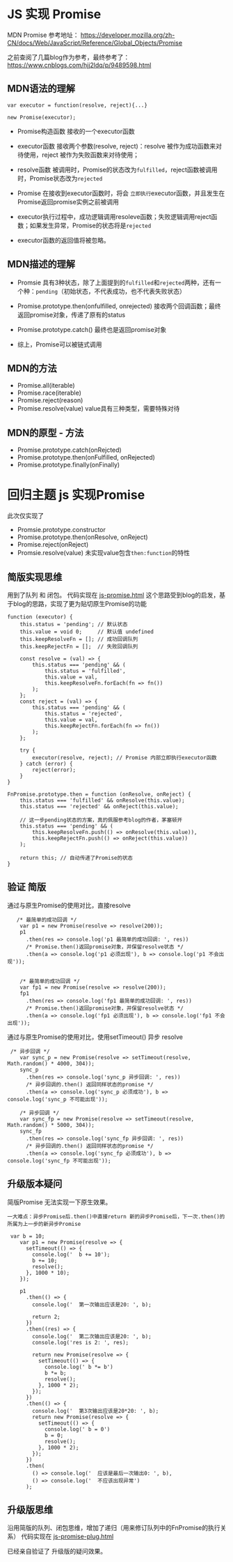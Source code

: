 JS 实现 Promise
===============
MDN Promise 参考地址： 
https://developer.mozilla.org/zh-CN/docs/Web/JavaScript/Reference/Global_Objects/Promise


之前查阅了几篇blog作为参考，最终参考了：https://www.cnblogs.com/hjj2ldq/p/9489598.html   

MDN语法的理解
--------------------
```
var executor = function(resolve, reject){...}

new Promise(executor);
```
-  Promise构造函数 接收的一个executor函数
-  executor函数 接收两个参数(resolve, reject)：resolve 被作为成功函数来对待使用，reject 被作为失败函数来对待使用；
-  resolve函数 被调用时，Promise的状态改为`fulfilled`，reject函数被调用时，Promise状态改为`rejected`

-  Promise 在接收到executor函数时，将会 ```立即执行```executor函数，并且发生在Promise返回promise实例之前被调用
-  executor执行过程中，成功逻辑调用resoleve函数；失败逻辑调用reject函数；如果发生异常，Promise的状态将是`rejected`
-  executor函数的返回值将被忽略。

MDN描述的理解
---------------
-  Promsie 具有3种状态，除了上面提到的`fulfilled`和`rejected`两种，还有一个种：`pending`（初始状态，不代表成功，也不代表失败状态） 

-  Promise.prototype.then(onfulfilled, onrejected) 接收两个回调函数；最终返回promise对象，传递了原有的status
-  Promise.prototype.catch() 最终也是返回promise对象 
-  综上，Promise可以被链式调用

MDN的方法
-----------
-  Promise.all(iterable)
-  Promise.race(iterable)
-  Promise.reject(reason)
-  Promise.resolve(value) value具有三种类型，需要特殊对待

MDN的原型 - 方法
------------
-  Promise.prototype.catch(onRejcted)
-  Promise.prototype.then(onFulfilled, onRejected)
-  Promise.prototype.finally(onFinally)

回归主题 js 实现Promise
========================
此次仅实现了
-  Promsie.prototype.constructor
-  Promise.prototype.then(onResolve, onReject)
-  Promise.reject(onReject)
-  Promsie.resolve(value) 未实现value包含`then:function`的特性 

简版实现思维
---------
用到了队列 和 闭包。 代码实现在 [js-promise.html](js-promise.html)
这个思路受到blog的启发，基于blog的思路，实现了更为贴切原生Promise的功能
```
function (executor) {
    this.status = 'pending'; // 默认状态
    this.value = void 0;     // 默认值 undefined
    this.keepResolveFn = []; // 成功回调队列
    this.keepRejectFn = [];  // 失败回调队列

    const resolve = (val) => {
        this.status === 'pending' && (
            this.status = 'fulfilled',
            this.value = val,
            this.keepResolveFn.forEach(fn => fn())
        );
    };
    const reject = (val) => {
        this.status === 'pending' && (
            this.status = 'rejected',
            this.value = val,
            this.keepRejectFn.forEach(fn => fn())
        );
    };

    try {
        executor(resolve, reject); // Promise 内部立即执行executor函数
    } catch (error) {
        reject(error);
    }
}

FnPromise.prototype.then = function (onResolve, onReject) {
    this.status === 'fulfilled' && onResolve(this.value);
    this.status === 'rejected' && onReject(this.value);

    // 这一步pending状态的方案，真的佩服参考blog的作者，茅塞顿开
    this.status === 'pending' && (
        this.keepResolveFn.push(() => onResolve(this.value)),
        this.keepRejectFn.push(() => onReject(this.value))
    );

    return this; // 自动传递了Promise的状态
}
```

验证 简版
-------------
通过与原生Promise的使用对比，直接resolve
```
   /* 最简单的成功回调 */
    var p1 = new Promise(resolve => resolve(200));
    p1
      .then(res => console.log('p1 最简单的成功回调: ', res))
      /* Promise.then()返回promise对象，并保留resolve状态 */
      .then(a => console.log('p1 必须出现'), b => console.log('p1 不会出现'));


    /* 最简单的成功回调 */
    var fp1 = new Promise(resolve => resolve(200));
    fp1
      .then(res => console.log('fp1 最简单的成功回调: ', res))
      /* Promise.then()返回promise对象，并保留resolve状态 */
      .then(a => console.log('fp1 必须出现'), b => console.log('fp1 不会出现'));
```
通过与原生Promise的使用对比，使用setTimeout() 异步 resolve
```
 /* 异步回调 */
    var sync_p = new Promise(resolve => setTimeout(resolve, Math.random() * 4000, 304));
    sync_p
      .then(res => console.log('sync_p 异步回调: ', res))
      /* 异步回调的.then() 返回同样状态的promise */
      .then(a => console.log('sync_p 必须成功'), b => console.log('sync_p 不可能出现'));

    /* 异步回调 */
    var sync_fp = new Promise(resolve => setTimeout(resolve, Math.random() * 5000, 304));
    sync_fp
      .then(res => console.log('sync_fp 异步回调: ', res))
      /* 异步回调的.then() 返回同样状态的promise */
      .then(a => console.log('sync_fp 必须成功'), b => console.log('sync_fp 不可能出现'));
```

升级版本疑问
-----------------
简版Promise 无法实现一下原生效果。

`一大难点：异步Promise后.then()中直接return 新的异步Promise后，下一次.then()的所属为上一步的新异步Promise`
```
 var b = 10;
    var p1 = new Promise(resolve => {
      setTimeout(() => {
        console.log('  b += 10');
        b += 10;
        resolve();
      }, 1000 * 10);
    });

    p1
      .then(() => {
        console.log('  第一次输出应该是20: ', b);

        return 2;
      })
      .then((res) => {
        console.log('  第二次输出应该是20: ', b);
        console.log('res is 2: ', res);

        return new Promise(resolve => {
          setTimeout(() => {
            console.log(' b *= b')
            b *= b;
            resolve();
          }, 1000 * 2);
        });
      })
      .then(() => {
        console.log('  第3次输出应该是20*20: ', b);
        return new Promise(resolve => {
          setTimeout(() => {
            console.log(' b = 0')
            b = 0;
            resolve();
          }, 1000 * 2);
        });
      })
      .then(
        () => console.log('  应该是最后一次输出0: ', b),
        () => console.log('  不应该出现异常')
      );
```

升级版思维
-------------
沿用简版的队列、闭包思维，增加了递归（用来修订队列中的FnPromise的执行关系）
代码实现在 [js-promise-plug.html](js-promise-plus.html)

已经亲自验证了 升级版的疑问效果。